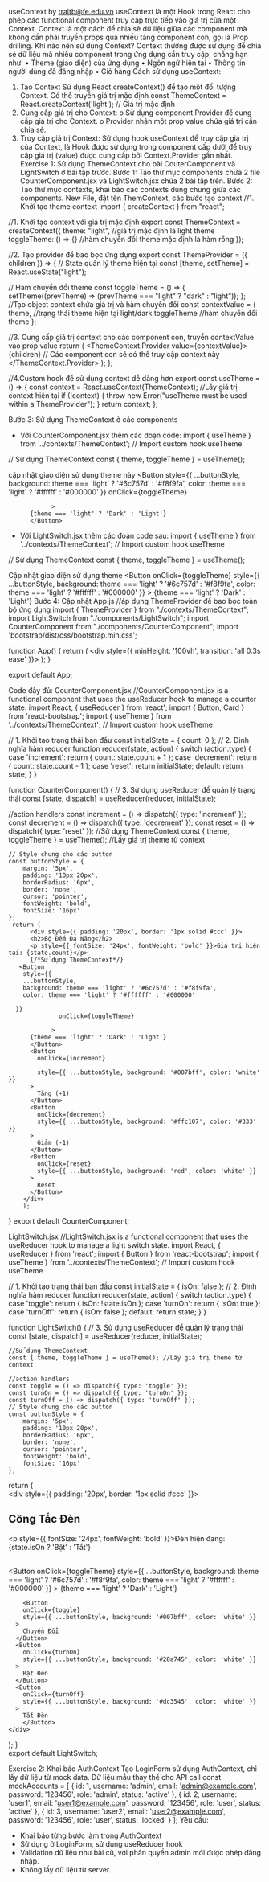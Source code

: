 useContext
by traltb@fe.edu.vn
useContext là một Hook trong React cho phép các functional component truy cập trực tiếp vào giá trị của một Context. Context là một cách để chia sẻ dữ liệu giữa các component mà không cần phải truyền props qua nhiều tầng component con, gọi là Prop drilling.
Khi nào nên sử dụng Context?
Context thường được sử dụng để chia sẻ dữ liệu mà nhiều component trong ứng dụng cần truy cập, chẳng hạn như:
•	Theme (giao diện) của ứng dụng
•	Ngôn ngữ hiện tại
•	Thông tin người dùng đã đăng nhập
•	Giỏ hàng
Cách sử dụng useContext:
1.	Tạo Context 
Sử dụng React.createContext() để tạo một đối tượng Context. Có thể truyền giá trị mặc định
const ThemeContext = React.createContext('light'); // Giá trị mặc định
2.	Cung cấp giá trị cho Context:
o	Sử dụng component Provider để cung cấp giá trị cho Context.
o	Provider nhận một prop value chứa giá trị cần chia sẻ.
3.	Truy cập giá trị Context:
Sử dụng hook useContext để truy cập giá trị của Context, là Hook được sử dụng trong component cấp dưới để truy cập giá trị (value) được cung cấp bởi Context.Provider gần nhất.
Exercise 1: Sử dụng ThemeContext cho bài CouterComponent và LightSwitch ở bài tập trước.
Bước 1: Tạo thư mục components chứa 2 file CounterComponent.jsx và LightSwitch.jsx chứa 2 bài tập trên.
Bước 2: Tạo thư mục contexts, khai báo các contexts dùng chung giữa các components.
New File, đặt tên ThemContext, các bước tạo context
//1. Khởi tạo theme context
import { createContext } from "react";

//1. Khởi tạo context với giá trị mặc định
export const ThemeContext = createContext({
    theme: "light", //giá trị mặc định là light theme
    toggleTheme: () => {} //hàm chuyển đổi theme mặc định là hàm rỗng
});

//2. Tạo provider để bao bọc ứng dụng
export const ThemeProvider = ({ children }) => {
 // State quản lý theme hiện tại 
    const [theme, setTheme] = React.useState("light");

  // Hàm chuyển đổi theme
  const toggleTheme = () => {
    setTheme((prevTheme) => (prevTheme === "light" ? "dark" : "light"));
  };
//Tạo object context chứa giá trị và hàm chuyển đổi
  const contextValue = {
    theme, //trạng thái theme hiện tại light/dark
    toggleTheme //hàm chuyển đổi theme
  };

//3.  Cung cấp giá trị context cho các component con, truyền contextValue vào prop value
  return (
    <ThemeContext.Provider value={contextValue}>
      {children} // Các component con sẽ có thể truy cập context này
    </ThemeContext.Provider>
  );
};

//4.Custom hook để sử dụng context dễ dàng hơn
export const useTheme = () => {
  const context = React.useContext(ThemeContext); //Lấy giá trị context hiện tại
  if (!context) {
    throw new Error("useTheme must be used within a ThemeProvider");
  }
  return context;
};  

Bước 3: Sử dụng ThemeContext ở các components
-	Với CounterComponent.jsx thêm các đoạn code:
import { useTheme } from '../contexts/ThemeContext'; // Import custom hook useTheme

// Sử dụng ThemeContext
  const { theme, toggleTheme } = useTheme();

cập nhật giao diện sử dụng theme này
    <Button 
        style={{
        ...buttonStyle,
        background: theme === 'light' ? '#6c757d' : '#f8f9fa',
        color: theme === 'light' ? '#ffffff' : '#000000'
      }}
                  onClick={toggleTheme}
                 
                >
          {theme === 'light' ? 'Dark' : 'Light'}
          </Button>
-	Với LightSwitch.jsx thêm các đoạn code sau:
import { useTheme } from '../contexts/ThemeContext'; // Import custom hook useTheme

 // Sử dụng ThemeContext
  const { theme, toggleTheme } = useTheme();

Cập nhật giao diện sử dụng theme
  <Button 
      onClick={toggleTheme}
      style={{
        ...buttonStyle,
        background: theme === 'light' ? '#6c757d' : '#f8f9fa',
        color: theme === 'light' ? '#ffffff' : '#000000'
      }}
    >
      {theme === 'light' ? 'Dark' : 'Light'}
    </Button>
Bước 4: Cập nhật App.js
//áp dụng ThemeProvider để bao bọc toàn bộ ứng dụng
import { ThemeProvider } from "./contexts/ThemeContext";
import LightSwitch from "./components/LightSwitch";
import CounterComponent from "./components/CounterComponent";
import 'bootstrap/dist/css/bootstrap.min.css';

function App() {
  return (
    <ThemeProvider>
      <div style={{ minHeight: '100vh', transition: 'all 0.3s ease' }}>
        <CounterComponent />
        <LightSwitch />
      </div>
    </ThemeProvider>
  );
}

export default App;

Code đầy đủ: 
CounterComponent.jsx
//CounterComponent.jsx is a functional component that uses the useReducer hook to manage a counter state.
import React, { useReducer } from 'react';
import { Button, Card } from 'react-bootstrap';
import { useTheme } from '../contexts/ThemeContext'; // Import custom hook useTheme

// 1. Khởi tạo trạng thái ban đầu
const initialState = { count: 0 };
// 2. Định nghĩa hàm reducer
function reducer(state, action) {
  switch (action.type) {
    case 'increment':
      return { count: state.count + 1 };
    case 'decrement':
      return { count: state.count - 1 };
    case 'reset':
      return initialState;
    default:
      return state;
  }
}

function CounterComponent() {
  // 3. Sử dụng useReducer để quản lý trạng thái
  const [state, dispatch] = useReducer(reducer, initialState);

  //action handlers
  const increment = () => dispatch({ type: 'increment' });
  const decrement = () => dispatch({ type: 'decrement' });
  const reset = () => dispatch({ type: 'reset' });
   //Sử dụng ThemeContext
   const { theme, toggleTheme } = useTheme(); //Lấy giá trị theme từ context

    // Style chung cho các button
    const buttonStyle = {
        margin: '5px',
        padding: '10px 20px',
        borderRadius: '6px',
        border: 'none',
        cursor: 'pointer',
        fontWeight: 'bold',
        fontSize: '16px'
    };
     return (
          <div style={{ padding: '20px', border: '1px solid #ccc' }}>
          <h2>Bộ Đếm Đa Năng</h2>
          <p style={{ fontSize: '24px', fontWeight: 'bold' }}>Giá trị hiện tại: {state.count}</p>
          {/*Sử dụng ThemeContext*/}
       <Button 
        style={{
        ...buttonStyle,
        background: theme === 'light' ? '#6c757d' : '#f8f9fa',
        color: theme === 'light' ? '#ffffff' : '#000000'

      }}
                  onClick={toggleTheme}
                 
                >
          {theme === 'light' ? 'Dark' : 'Light'}
          </Button>
          <Button
            onClick={increment}
       
            style={{ ...buttonStyle, background: '#007bff', color: 'white' }}
          >
            Tăng (+1)
          </Button>
          <Button
            onClick={decrement}
            style={{ ...buttonStyle, background: '#ffc107', color: '#333' }}
          >
            Giảm (-1)
          </Button>
          <Button
            onClick={reset}
            style={{ ...buttonStyle, background: 'red', color: 'white' }}
          >
            Reset
          </Button>
        </div>
        );
}
export default CounterComponent;


LightSwitch.jsx
//LightSwitch.jsx is a functional component that uses the useReducer hook to manage a light switch state.
import React, { useReducer } from 'react';
import { Button } from 'react-bootstrap';
import { useTheme } from '../contexts/ThemeContext'; // Import custom hook useTheme

// 1. Khởi tạo trạng thái ban đầu
const initialState = { isOn: false };
// 2. Định nghĩa hàm reducer
function reducer(state, action) {
  switch (action.type) {
    case 'toggle':
      return { isOn: !state.isOn };
    case 'turnOn':
      return { isOn: true };
    case 'turnOff':
      return { isOn: false };
    default:
      return state;
  }
}

function LightSwitch() {
  // 3. Sử dụng useReducer để quản lý trạng thái
  const [state, dispatch] = useReducer(reducer, initialState);  

    //Sử dụng ThemeContext
    const { theme, toggleTheme } = useTheme(); //Lấy giá trị theme từ context

    //action handlers
    const toggle = () => dispatch({ type: 'toggle' });
    const turnOn = () => dispatch({ type: 'turnOn' });
    const turnOff = () => dispatch({ type: 'turnOff' });
    // Style chung cho các button
    const buttonStyle = {
        margin: '5px',
        padding: '10px 20px',   
        borderRadius: '6px',
        border: 'none',
        cursor: 'pointer',
        fontWeight: 'bold',
        fontSize: '16px'
    };
  return (  
    <div style={{ padding: '20px', border: '1px solid #ccc' }}>
      <h2>Công Tắc Đèn</h2>
      <p style={{ fontSize: '24px', fontWeight: 'bold' }}>Đèn hiện đang: {state.isOn ? 'Bật' : 'Tắt'}</p>   
      <Button 
      onClick={toggleTheme}
      style={{
        ...buttonStyle,
        background: theme === 'light' ? '#6c757d' : '#f8f9fa',
        color: theme === 'light' ? '#ffffff' : '#000000'
      }}
    >
      {theme === 'light' ? 'Dark' : 'Light'}
    </Button>
       
        <Button
        onClick={toggle}
        style={{ ...buttonStyle, background: '#007bff', color: 'white' }}
      >
        Chuyển Đổi
      </Button>
      <Button
        onClick={turnOn}
        style={{ ...buttonStyle, background: '#28a745', color: 'white' }}
      > 
        Bật Đèn
      </Button>
      <Button
        onClick={turnOff}
        style={{ ...buttonStyle, background: '#dc3545', color: 'white' }}
      >
        Tắt Đèn
        </Button>
    </div>
  );
}   
export default LightSwitch;

Exercise 2: Khai báo AuthContext
Tạo LoginForm sử dụng AuthContext, chỉ lấy dữ liệu từ mock data. 
Dữ liệu mẫu thay thế cho API call
  const mockAccounts = [
    {
      id: 1,
      username: 'admin',
      email: 'admin@example.com',
      password: '123456',
      role: 'admin',
      status: 'active'
    },
    {
      id: 2,
      username: 'user1',
      email: 'user1@example.com',
      password: '123456',
      role: 'user',
      status: 'active'
    },
    {
      id: 3,
      username: 'user2',
      email: 'user2@example.com',
      password: '123456',
      role: 'user',
      status: 'locked'
    }
  ];
Yêu cầu:
-	Khai báo từng bước làm trong AuthContext
-	Sử dụng ở LoginForm, sử dụng useReducer hook
-	Validation dữ liệu như bài cũ, với phân quyền admin mới được phép đăng nhập.
-	Không lấy dữ liệu từ server.


